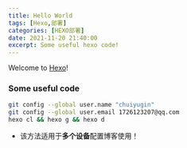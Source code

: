 ```yaml
---
title: Hello World
tags: [Hexo,部署]
categories: [HEXO部署]
date: 2021-11-20 21:40:00
excerpt: Some useful hexo code!
---
```

Welcome to [Hexo](https://hexo.io/)! 
### Some useful code

```bash
git config --global user.name "chuiyugin"
git config --global user.email 1726123207@qq.com
hexo cl && hexo g && hexo d
```

+ 该方法适用于**多个设备**配置博客使用！
